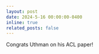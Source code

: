 ```yaml
---
layout: post
date: 2024-5-16 00:00:00-0400
inline: true
related_posts: false
---
```


Congrats Uthman on his ACL paper! 
